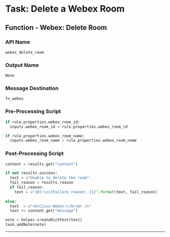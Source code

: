 <!--
    DO NOT MANUALLY EDIT THIS FILE
    THIS FILE IS AUTOMATICALLY GENERATED WITH resilient-sdk codegen
-->

# Task: Delete a Webex Room

## Function - Webex: Delete Room

### API Name
`webex_delete_room`

### Output Name
`None`

### Message Destination
`fn_webex`

### Pre-Processing Script
```python
if rule.properties.webex_room_id:
  inputs.webex_room_id = rule.properties.webex_room_id

if rule.properties.webex_room_name:
  inputs.webex_room_name = rule.properties.webex_room_name
```

### Post-Processing Script
```python
content = results.get("content")

if not results.success:
  text = u"Unable to delete the room"
  fail_reason = results.reason
  if fail_reason:
    text = u"{0}:\n\tFailure reason: {1}".format(text, fail_reason)
    
else:
  text  = u"<b>Cisco Webex:</b><br />"
  text += content.get("message")

note = helper.createRichText(text)
task.addNote(note)
```

---

